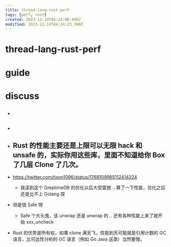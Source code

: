 ```yaml
---
title: thread-lang-rust-perf
tags: [perf, rust]
created: 2023-12-14T04:24:00.996Z
modified: 2023-12-14T04:24:23.700Z
---
```


# thread-lang-rust-perf

# guide

# discuss
- ## 

- ## 

- ## Rust 的性能主要还是上限可以无限 hack 和 unsafe 的，实际你用这些库，里面不知道给你 Box 了几层 Clone 了几次。
- https://twitter.com/tison1096/status/1768109965112414224
  - 我读到这个 GreptimeDB 的优化以后大受震撼 .. 算了一下性能，优化之后还是比不上 Golang 捏
- 但是很 Safe 呀
  - Safe 个大头鬼，该 unwrap 还是 unwrap 的 .. 还有各种性能上来了就开始 xxx_uncheck
- Rust 的优势是所有权，如果 clone 满天飞，性能到天可能就是引用计数的 GC 语言，比可达性分析的 GC 语言（例如 Go Java 这类）当然要慢。
